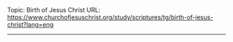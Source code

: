 Topic: Birth of Jesus Christ
URL: https://www.churchofjesuschrist.org/study/scriptures/tg/birth-of-jesus-christ?lang=eng

---

